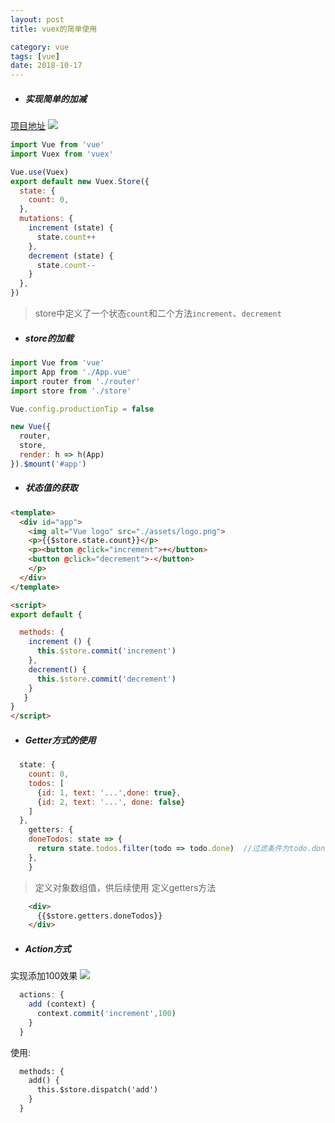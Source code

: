 ```yaml
---
layout: post
title: vuex的简单使用

category: vue
tags: [vue] 
date: 2018-10-17
---
```

* <h5>实现简单的加减</h5>
[项目地址](https://github.com/despairyoke/vue-examples/tree/master/vuex-example)
![](https://despairyoke.github.io/assets/images/2018/vue/vue-router2-1.png)


``` js
import Vue from 'vue'
import Vuex from 'vuex'

Vue.use(Vuex)
export default new Vuex.Store({
  state: {
    count: 0,
  },
  mutations: {
    increment (state) {
      state.count++
    },
    decrement (state) {
      state.count--
    }
  },
})
```

> store中定义了一个状态`count`和二个方法`increment`、`decrement`

* <h5>store的加载</h5>

``` js
import Vue from 'vue'
import App from './App.vue'
import router from './router'
import store from './store'

Vue.config.productionTip = false

new Vue({
  router,
  store,
  render: h => h(App)
}).$mount('#app')
```

* <h5>状态值的获取</h5>

``` html
<template>
  <div id="app">
    <img alt="Vue logo" src="./assets/logo.png">
    <p>{{$store.state.count}}</p>
    <p><button @click="increment">+</button>
    <button @click="decrement">-</button>
    </p>
  </div>
</template>

<script>
export default {

  methods: {
    increment () {
      this.$store.commit('increment')
    },
    decrement() {
      this.$store.commit('decrement')
    }
   }
}
</script>
```

* <h5>Getter方式的使用</h5>



``` js
  state: {
    count: 0,
    todos: [
      {id: 1, text: '...',done: true},
      {id: 2, text: '...', done: false}
    ]
  },
    getters: {
    doneTodos: state => {
      return state.todos.filter(todo => todo.done)  //过滤条件为todo.done
    },
    }
```

> 定义对象数组值，供后续使用
> 定义getters方法

``` html
    <div>
      {{$store.getters.doneTodos}}
    </div>
```

* <h5>Action方式</h5>
实现添加100效果
![](https://despairyoke.github.io/assets/images/2018/vue/vue-router2-2.png)

``` js
  actions: {
    add (context) {
      context.commit('increment',100)
    }
  }
```

使用:
``` html
  methods: {
    add() {
      this.$store.dispatch('add')
    }
  }
```

